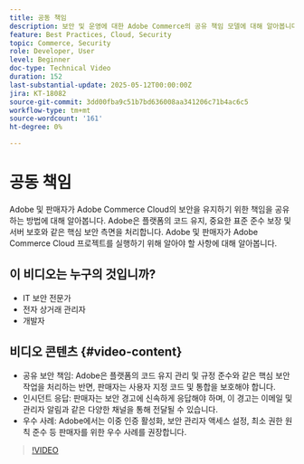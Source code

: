 ```yaml
---
title: 공동 책임
description: 보안 및 운영에 대한 Adobe Commerce의 공유 책임 모델에 대해 알아봅니다. Adobe 및 판매자의 주요 역할을 알아봅니다.
feature: Best Practices, Cloud, Security
topic: Commerce, Security
role: Developer, User
level: Beginner
doc-type: Technical Video
duration: 152
last-substantial-update: 2025-05-12T00:00:00Z
jira: KT-18082
source-git-commit: 3dd00fba9c51b7bd636008aa341206c71b4ac6c5
workflow-type: tm+mt
source-wordcount: '161'
ht-degree: 0%

---
```



# 공동 책임

Adobe 및 판매자가 Adobe Commerce Cloud의 보안을 유지하기 위한 책임을 공유하는 방법에 대해 알아봅니다. Adobe은 플랫폼의 코드 유지, 중요한 표준 준수 보장 및 서버 보호와 같은 핵심 보안 측면을 처리합니다. Adobe 및 판매자가 Adobe Commerce Cloud 프로젝트를 실행하기 위해 알아야 할 사항에 대해 알아봅니다.

## 이 비디오는 누구의 것입니까?

* IT 보안 전문가
* 전자 상거래 관리자
* 개발자

## 비디오 콘텐츠 {#video-content}

* 공유 보안 책임: Adobe은 플랫폼의 코드 유지 관리 및 규정 준수와 같은 핵심 보안 작업을 처리하는 반면, 판매자는 사용자 지정 코드 및 통합을 보호해야 합니다.
* 인시던트 응답: 판매자는 보안 경고에 신속하게 응답해야 하며, 이 경고는 이메일 및 관리자 알림과 같은 다양한 채널을 통해 전달될 수 있습니다.
* 우수 사례: Adobe에서는 이중 인증 활성화, 보안 관리자 액세스 설정, 최소 권한 원칙 준수 등 판매자를 위한 우수 사례를 권장합니다.

>[!VIDEO](https://video.tv.adobe.com/v/3458392/?learn=on&enablevpops)
